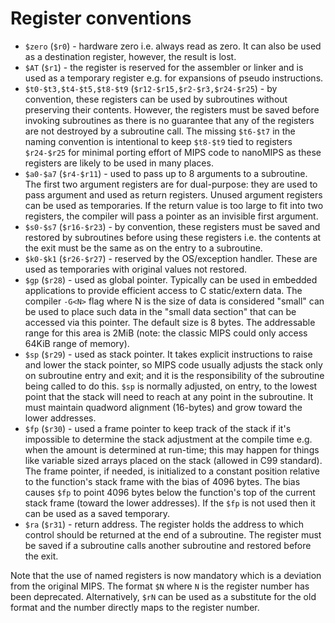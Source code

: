 # Register conventions
* `$zero` (`$r0`) - hardware zero i.e. always read as zero. It can also be used as a destination register, however, the result is lost.
* `$AT` (`$r1`) - the register is reserved for the assembler or linker and is used as a temporary register e.g. for expansions of pseudo instructions.
* `$t0-$t3,$t4-$t5,$t8-$t9` (`$r12-$r15,$r2-$r3,$r24-$r25`) - by convention, these registers can be used by subroutines without preserving their contents. However, the registers must be saved before invoking subroutines as there is no guarantee that any of the registers are not destroyed by a subroutine call. The missing `$t6-$t7` in the naming convention is intentional to keep `$t8-$t9` tied to registers `$r24-$r25` for minimal porting effort of MIPS code to nanoMIPS as these registers are likely to be used in many places.
* `$a0-$a7` (`$r4-$r11`) - used to pass up to 8 arguments to a subroutine. The first two argument registers are for dual-purpose: they are used to pass argument and used as return registers. Unused argument registers can be used as temporaries. If the return value is too large to fit into two registers, the compiler will pass a pointer as an invisible first argument.
* `$s0-$s7` (`$r16-$r23`) - by convention, these registers must be saved and restored by subroutines before using these registers i.e. the contents at the exit must be the same as on the entry to a subroutine.
* `$k0-$k1` (`$r26-$r27`) - reserved by the OS/exception handler. These are used as temporaries with original values not restored.
* `$gp` (`$r28`) - used as global pointer. Typically can be used in embedded applications to provide efficient access to C static/extern data. The compiler `-G<N>` flag where N is the size of data is considered "small" can be used to place such data in the "small data section" that can be accessed via this pointer. The default size is 8 bytes. The addressable range for this area is 2MiB (note: the classic MIPS could only access 64KiB range of memory).
* `$sp` (`$r29`) - used as stack pointer.  It takes explicit instructions to raise and lower the stack pointer, so MIPS code usually adjusts the stack only on subroutine entry and exit; and it is the responsibility of the subroutine being called to do this. `$sp` is normally adjusted, on entry, to the lowest point that the stack will need to reach at any point in the subroutine. It must maintain quadword alignment (16-bytes) and grow toward the lower addresses.
* `$fp` (`$r30`) - used a frame pointer to keep track of the stack if it's impossible to determine the stack adjustment at the compile time e.g. when the amount is determined at run-time; this may happen for things like variable sized arrays placed on the stack (allowed in C99 standard). The frame pointer, if needed, is initialized to a constant position relative to the function's stack frame with the bias of 4096 bytes. The bias causes `$fp` to point 4096 bytes below the function's top of the current stack frame (toward the lower addresses). If the `$fp` is not used then it can be used as a saved temporary.
* `$ra` (`$r31`) - return address. The register holds the address to which control should be returned at the end of a subroutine. The register must be saved if a subroutine calls another subroutine and restored before the exit.
 
Note that the use of named registers is now mandatory which is a deviation from the original MIPS. The format `$N` where `N` is the register number has been deprecated. Alternatively, `$rN` can be used as a substitute for the old format and the number directly maps to the register number.

